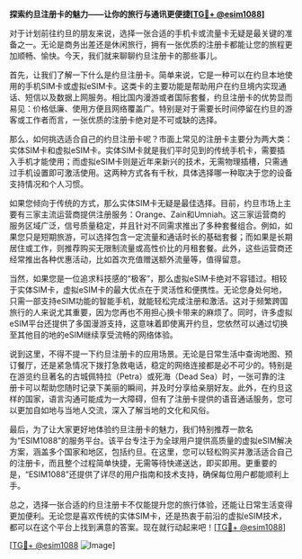 **探索约旦注册卡的魅力——让你的旅行与通讯更便捷[[TG💪+ @esim1088](https://t.me/s/esim1088)]**

对于计划前往约旦的朋友来说，选择一张合适的手机卡或流量卡无疑是最关键的准备之一。无论是商务出差还是休闲旅行，拥有一张优质的注册卡都能让您的旅程更加顺畅、愉快。今天，我们就来聊聊约旦注册卡的那些事儿。

首先，让我们了解一下什么是约旦注册卡。简单来说，它是一种可以在约旦本地使用的手机SIM卡或虚拟eSIM卡。这类卡的主要功能是帮助用户在约旦境内实现通话、短信以及数据上网服务。相比国内漫游或者国际套餐，约旦注册卡的优势显而易见：价格低廉、使用方便且网络覆盖广。特别是对于需要长时间停留在约旦的游客或工作者而言，一张优质的注册卡绝对是不可或缺的选择。

那么，如何挑选适合自己的约旦注册卡呢？市面上常见的注册卡主要分为两大类：实体SIM卡和虚拟eSIM卡。实体SIM卡就是我们平时见到的传统手机卡，需要插入手机才能使用；而虚拟eSIM卡则是近年来新兴的技术，无需物理插槽，只需通过手机设置即可激活使用。这两种方式各有千秋，具体选择哪一种取决于您的设备支持情况和个人习惯。

如果您倾向于传统的方式，那么实体SIM卡无疑是最佳选择。目前，约旦市场上主要有三家主流运营商提供注册服务：Orange、Zain和Umniah。这三家运营商的服务区域广泛，信号质量稳定，并且针对不同需求推出了多种套餐组合。例如，如果您只是短期旅游，可以选择包含一定流量和通话时长的基础套餐；而如果是长期居住或工作，则推荐购买无限制流量或高性价比的月租套餐。此外，这些运营商还经常推出各种优惠活动，比如首次充值赠送额外流量等，值得留意。

当然，如果您是一位追求科技感的“极客”，那么虚拟eSIM卡绝对不容错过。相较于实体SIM卡，虚拟eSIM卡的最大优点在于灵活性和便携性。无论您身处何地，只需一部支持eSIM功能的智能手机，就能轻松完成注册和激活。这对于频繁跨国旅行的人来说尤其重要，因为您再也不用担心换卡带来的麻烦了。同时，许多虚拟eSIM平台还提供了多国漫游支持，这意味着即使离开约旦，您依然可以通过切换至其他目的地的eSIM继续享受流畅的网络体验。

说到这里，不得不提一下约旦注册卡的应用场景。无论是日常生活中查询地图、预订餐厅，还是紧急情况下拨打急救电话，稳定的网络连接都是必不可少的。特别是在游览约旦著名的古城佩特拉（Petra）或死海（Dead Sea）时，一张可靠的注册卡可以帮助您随时记录下美丽的瞬间，并及时分享给亲朋好友。此外，在约旦这样的国家，语言沟通可能成为一大障碍，但有了注册卡提供的语音通话服务，您可以更加自如地与当地人交流，深入了解当地的文化和风俗。

最后，为了让大家更好地体验约旦注册卡的魅力，我们特别推荐一款名为“ESIM1088”的服务平台。该平台专注于为全球用户提供高质量的虚拟eSIM解决方案，涵盖多个国家和地区，包括约旦。在这里，您可以轻松购买并激活适合自己的注册卡，而且整个过程简单快捷，无需等待快递送达，即买即用。更重要的是，“ESIM1088”还提供了详尽的用户指南和技术支持，确保每位用户都能顺利上手。

总之，选择一张合适的约旦注册卡不仅能提升您的旅行体验，还能让日常生活变得更加便利。无论您是喜欢传统的实体SIM卡，还是热衷于前沿的虚拟eSIM技术，都可以在这个平台上找到满意的答案。现在就行动起来吧！[[TG💪+ @esim1088](https://t.me/s/esim1088)]

[[TG💪+ @esim1088](https://t.me/s/esim1088) ![Image](https://i.postimg.cc/4NQfJmqS/Snipaste-2025-05-13-00-14-12.png)]